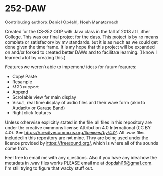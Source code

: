 # 252-DAW

Contributing authors: Daniel Opdahl, Noah Manaternach

Created for the CS-252 OOP with Java class in the fall of 2018 at Luther College. This was our final project for the class. This project is by no means complete or satisfactory by my standards, but it is as much as we could get done given the time frame. It is my hope that this project will be expanded on and/or forked to created better DAWs and to facilitate learning. (I know I learned a lot by creating this.)

Features we weren't able to implement/ ideas for future features: 
- Copy/ Paste
- Resample
- MP3 support
- Append
- Scrollable view for main display
- Visual, real time display of audio files and their wave form (akin to Audacity or Garage Band)
- Right click features

Unless otherwise explicitly stated in the file, all files in this repository are under the creative commons license Attribution 4.0 International (CC BY 4.0). See https://creativecommons.org/licenses/by/4.0/. All .wav files included in this repository are not mine. They are being used under the licence provided by https://freesound.org/, which is where all of the sounds come from.

Feel free to email me with any questions. Also if you have any idea how the metadata in .wav files works PLEASE email me at dopdahl16@gmail.com. I'm still trying to figure that wacky stuff out.

